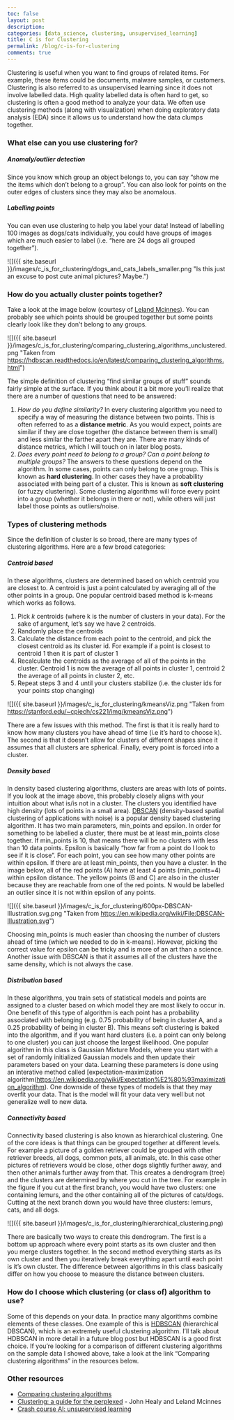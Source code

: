 ```yaml
---
toc: false
layout: post
description: 
categories: [data_science, clustering, unsupervised_learning]
title: C is for Clustering
permalink: /blog/c-is-for-clustering
comments: true
---
```


Clustering is useful when you want to find groups of related items. For example, these items could be documents, malware samples, or customers. Clustering is also referred to as unsupervised learning since it does not involve labelled data. High quality labelled data is often hard to get, so clustering is often a good method to analyze your data. We often use clustering methods (along with visualization) when doing exploratory data analysis (EDA) since it allows us to understand how the data clumps together. 

### What else can you use clustering for?

##### Anomaly/outlier detection
Since you know which group an object belongs to, you can say “show me the items which don’t belong to a group”. You can also look for points on the outer edges of clusters since they may also be anomalous.

##### Labelling points

You can even use clustering to help you label your data! Instead of labelling 100 images as dogs/cats individually, you could have groups of images which are much easier to label (i.e. “here are 24 dogs all grouped together”).

![]({{ site.baseurl }}/images/c_is_for_clustering/dogs_and_cats_labels_smaller.png "Is this just an excuse to post cute animal pictures? Maybe.")

### How do you actually cluster points together?

Take a look at the image below (courtesy of [Leland Mcinnes](https://twitter.com/leland_mcinnes)). You can probably see which points should be grouped together but some points clearly look like they don’t belong to any groups. 

![]({{ site.baseurl }}/images/c_is_for_clustering/comparing_clustering_algorithms_unclustered.png "Taken from https://hdbscan.readthedocs.io/en/latest/comparing_clustering_algorithms.html")

The simple definition of clustering “find similar groups of stuff” sounds fairly simple at the surface. If you think about it a bit more you’ll realize that there are a number of questions that need to be answered:

1. _How do you define similarity?_ In every clustering algorithm you need to specify a way of measuring the distance between two points. This is often referred to as a __distance metric__. As you would expect, points are similar if they are close together (the distance between them is small) and less similar the farther apart they are. There are many kinds of distance metrics, which I will touch on in later blog posts.
2. _Does every point need to belong to a group? Can a point belong to multiple groups?_ The answers to these questions depend on the algorithm. In some cases, points can only belong to one group. This is known as __hard clustering__. In other cases they have a probability associated with being part of a cluster. This is known as __soft clustering__ (or fuzzy clustering). Some clustering algorithms will force every point into a group (whether it belongs in there or not), while others will just label those points as outliers/noise.
   
### Types of clustering methods

Since the definition of cluster is so broad, there are many types of clustering algorithms. Here are a few broad categories:

##### Centroid based

In these algorithms, clusters are determined based on which centroid you are closest to. A centroid is just a point calculated by averaging all of the other points in a group. One popular centroid based method is k-means which works as follows.

1. Pick _k_ centroids (where k is the number of clusters in your data). For the sake of argument, let’s say we have 2 centroids.
2. Randomly place the centroids
3. Calculate the distance from each point to the centroid, and pick the closest centroid as its cluster id. For example if a point is closest to centroid 1 then it is part of cluster 1
4. Recalculate the centroids as the average of all of the points in the cluster. Centroid 1 is now the average of all points in cluster 1, centroid 2 the average of all points in cluster 2, etc.
5. Repeat steps 3 and 4 until your clusters stabilize (i.e. the cluster ids for your points stop changing)

![]({{ site.baseurl }}/images/c_is_for_clustering/kmeansViz.png "Taken from https://stanford.edu/~cpiech/cs221/img/kmeansViz.png")

There are a few issues with this method. The first is that it is really hard to know how many clusters you have ahead of time (i.e it’s hard to choose k). The second is that it doesn’t allow for clusters of different shapes since it assumes that all clusters are spherical. Finally, every point is forced into a cluster.

##### Density based

In density based clustering algorithms, clusters are areas with lots of points. If you look at the image above, this probably closely aligns with your intuition about what is/is not in a cluster. The clusters you identified have high density (lots of points in a small area). [DBSCAN]((https://en.wikipedia.org/wiki/DBSCAN)) (density-based spatial clustering of applications with noise) is a popular density based clustering algorithm. It has two main parameters, min_points and epsilon. In order for something to be labelled a cluster, there must be at least min_points close together. If min_points is 10, that means there will be no clusters with less than 10 data points. Epsilon is basically “how far from a point do I look to see if it is close”. For each point, you can see how many other points are within epsilon. If there are at least min_points, then you have a cluster. In the image below, all of the red points (A) have at least 4 points (min_points=4) within epsilon distance. The yellow points (B and C) are also in the cluster because they are reachable from one of the red points. N would be labelled an outlier since it is not within epsilon of any points. 

![]({{ site.baseurl }}/images/c_is_for_clustering/600px-DBSCAN-Illustration.svg.png "Taken from https://en.wikipedia.org/wiki/File:DBSCAN-Illustration.svg")

Choosing min_points is much easier than choosing the number of clusters ahead of time (which we needed to do in k-means). However, picking the correct value for epsilon can be tricky and is more of an art than a science. Another issue with DBSCAN is that it assumes all of the clusters have the same density, which is not always the case.

##### Distribution based

In these algorithms, you train sets of statistical models and points are assigned to a cluster based on which model they are most likely to occur in. One benefit of this type of algorithm is each point has a probability associated with belonging (e.g. 0.75 probability of being in cluster A, and a 0.25 probability of being in cluster B). This means soft clustering is baked into the algorithm, and if you want hard clusters (i.e. a point can only belong to one cluster) you can just choose the largest likelihood. One popular algorithm in this class is Gaussian Mixture Models, where you start with a set of randomly initialized Gaussian models and then update their parameters based on your data. Learning these parameters is done using an interative method called [expectation-maximization algorithm(https://en.wikipedia.org/wiki/Expectation%E2%80%93maximization_algorithm). One downside of these types of models is that they may overfit your data. That is the model will fit your data very well but not generalize well to new data.

##### Connectivity based

Connectivity based clustering is also known as hierarchical clustering. One of the core ideas is that things can be grouped together at different levels. For example a picture of a golden retriever could be grouped with other retriever breeds, all dogs, common pets, all animals, etc. In this case other pictures of retrievers would be close, other dogs slightly further away, and then other animals further away from that. This creates a dendrogram (tree) and the clusters are determined by where you cut in the tree. For example in the figure if you cut at the first branch, you would have two clusters: one containing lemurs, and the other containing all of the pictures of cats/dogs. Cutting at the next branch down you would have three clusters: lemurs, cats, and all dogs.

![]({{ site.baseurl }}/images/c_is_for_clustering/hierarchical_clustering.png)

There are basically two ways to create this dendrogram. The first is a bottom up approach where every point starts as its own cluster and then you merge clusters together. In the second method everything starts as its own cluster and then you iteratively break everything apart until each point is it’s own cluster. The difference between algorithms in this class basically differ on how you choose to measure the distance between clusters. 

### How do I choose which clustering (or class of) algorithm to use?

Some of this depends on your data. In practice many algorithms combine elements of these classes. One example of this is [HDBSCAN](https://hdbscan.readthedocs.io/en/latest/) (hierarchical DBSCAN), which is an extremely useful clustering algorithm. I’ll talk about HDBSCAN in more detail in a future blog post but HDBSCAN is a good first choice. If you’re looking for a comparison of different clustering algorithms on the sample data I showed above, take a look at the link “Comparing clustering algorithms” in the resources below.

### Other resources

* [Comparing clustering algorithms](https://hdbscan.readthedocs.io/en/latest/comparing_clustering_algorithms.html)
* [Clustering: a guide for the perplexed](https://www.youtube.com/watch?v=ayZQj4llUSU) - John Healy and Leland Mcinnes 
* [Crash course AI: unsupervised learning](https://www.youtube.com/watch?v=JnnaDNNb380&list=PL8dPuuaLjXtO65LeD2p4_Sb5XQ51par_b&index=7)


